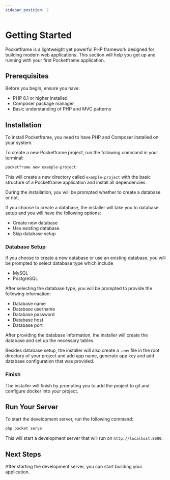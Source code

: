 ```yaml
---
sidebar_position: 2
---
```


# Getting Started

Pocketframe is a lightweight yet powerful PHP framework designed for building modern web applications. This section will help you get up and running with your first Pocketframe application.

## Prerequisites

Before you begin, ensure you have:
- PHP 8.1 or higher installed
- Composer package manager
- Basic understanding of PHP and MVC patterns

## Installation

To install Pocketframe, you need to have PHP and Composer installed on your system.

To create a new Pocketframe project, run the following command in your terminal:

```bash
pocketframe new example-project
```

This will create a new directory called `example-project` with the basic structure of a Pocketframe application and install all dependencies.

During the installation, you will be prompted whether to create a database or not.

If you choose to create a database, the installer will take you to database setup and you will have the following options:

- Create new database
- Use existing database
- Skip database setup

### Database Setup

If you choose to create a new database or use an existing database, you will be prompted to select database type which include

- MySQL
- PostgreSQL

After selecting the database type, you will be prompted to provide the following information:

- Database name
- Database username
- Database password
- Database host
- Database port

After providing the database information, the installer will create the database and set up the necessary tables.

Besides database setup, the installer will also create a `.env` file in the root directory of your project and add app name, generate app key and add database configuration that was provided.

### Finish

The installer will finish by prompting you to add the project to git and configure docker into your project.

## Run Your Server

To start the development server, run the following command:

```bash
php pocket serve
```

This will start a development server that will run on `http://localhost:8000`.

## Next Steps

After starting the development server, you can start building your application.

